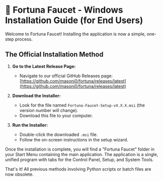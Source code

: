 # 🐴 Fortuna Faucet - Windows Installation Guide (for End Users)

Welcome to Fortuna Faucet! Installing the application is now a simple, one-step process.

## The Official Installation Method

1.  **Go to the Latest Release Page:**
    *   Navigate to our official GitHub Releases page: [https://github.com/masonj0/fortuna/releases/latest](https://github.com/masonj0/fortuna/releases/latest)

2.  **Download the Installer:**
    *   Look for the file named `Fortuna-Faucet-Setup-vX.X.X.msi` (the version number will change).
    *   Download this file to your computer.

3.  **Run the Installer:**
    *   Double-click the downloaded `.msi` file.
    *   Follow the on-screen instructions in the setup wizard.

Once the installation is complete, you will find a "Fortuna Faucet" folder in your Start Menu containing the main application. The application is a single, unified program with tabs for the Control Panel, Setup, and System Tools.

That's it! All previous methods involving Python scripts or batch files are now obsolete.